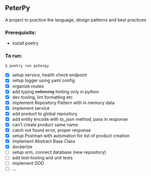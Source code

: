 ## PeterPy

A project to practice the language, design patterns and best practices

### Prerequisits:

- install poetry

### To run:

`$ poetry run peterpy`

- [x] setup service, health check endpoint
- [x] setup logger using yaml config
- [x] organize routes
- [x] add typing ~~enforcing~~ hinting only in python
- [x] dev tooling, lint formatting etc
- [x] implement Repository Pattern with in memory data
- [x] implement service
- [x] add product to global repository
- [x] add entity encode with to_json method, pass in response
- [x] can't create product same name
- [x] catch not found error, proper response
- [x] setup Postman with automation for list of product creation
- [x] implement Abstract Base Class
- [x] dockerize
- [ ] setup orm, connect database (new repository)
- [ ] add test-tooling and unit tests
- [ ] implement DDD
- [ ] ...

